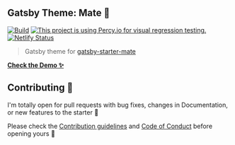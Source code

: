 ## Gatsby Theme: Mate 🧉

[![Build](https://github.com/EmaSuriano/gatsby-theme-mate/actions/workflows/build.yml/badge.svg)](https://github.com/EmaSuriano/gatsby-theme-mate/actions/workflows/build.yml)
[![This project is using Percy.io for visual regression testing.](https://percy.io/static/images/percy-badge.svg)](https://percy.io/Ema-suriano/gatsby-theme-mate)
[![Netlify Status](https://api.netlify.com/api/v1/badges/f532a32d-4fc1-441d-aa28-cdc5e2c2e79c/deploy-status)](https://app.netlify.com/sites/gatsby-theme-mate/deploys)

> Gatsby theme for [gatsby-starter-mate](https://github.com/EmaSuriano/gatsby-starter-mate)

**[Check the Demo ✨](https://gatsby-starter-mate.netlify.com/)**

## Contributing 💪

I'm totally open for pull requests with bug fixes, changes in Documentation, or new features to the starter 🙌

Please check the [Contribution guidelines](CONTRIBUTING.md) and [Code of Conduct](CODE_OF_CONDUCT.md) before opening yours 🙏
